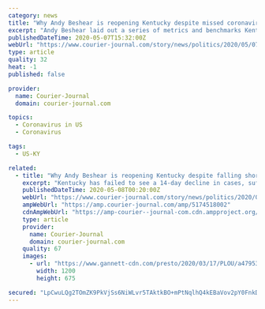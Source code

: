 ```yaml
---
category: news
title: "Why Andy Beshear is reopening Kentucky despite missed coronavirus benchmarks"
excerpt: "Andy Beshear laid out a series of metrics and benchmarks Kentucky would have to meet before businesses would be allowed to reopen during the coronavirus pandemic. They included a 14-day decline in new cases,"
publishedDateTime: 2020-05-07T15:32:00Z
webUrl: "https://www.courier-journal.com/story/news/politics/2020/05/07/kentucky-reopening-plan-proceeds-despite-missed-coronavirus-benchmarks/5174518002/"
type: article
quality: 32
heat: -1
published: false

provider:
  name: Courier-Journal
  domain: courier-journal.com

topics:
  - Coronavirus in US
  - Coronavirus

tags:
  - US-KY

related:
  - title: "Why Andy Beshear is reopening Kentucky despite falling short on coronavirus benchmarks"
    excerpt: "Kentucky has failed to see a 14-day decline in cases, sufficiently increase testing or hire enough contact tracers. So why is it reopening?"
    publishedDateTime: 2020-05-08T00:20:00Z
    webUrl: "https://www.courier-journal.com/story/news/politics/2020/05/07/kentucky-reopening-plan-proceeds-despite-missed-coronavirus-benchmarks/5174518002/"
    ampWebUrl: "https://amp.courier-journal.com/amp/5174518002"
    cdnAmpWebUrl: "https://amp-courier--journal-com.cdn.ampproject.org/c/s/amp.courier-journal.com/amp/5174518002"
    type: article
    provider:
      name: Courier-Journal
      domain: courier-journal.com
    quality: 67
    images:
      - url: "https://www.gannett-cdn.com/presto/2020/03/17/PLOU/a479534c-a2c8-4bff-ba32-f3585f232402-StateCapitolTuesday_13.JPG?auto=webp&crop=5233,2944,x0,y272&format=pjpg&width=1200"
        width: 1200
        height: 675

secured: "LpCwuLQg2TOmZK9PkVjSs6NiWLvr5TAktkBO+mPtNqlhQ4kEBaVov2pY0FnkDYEKGP0vD2QcbmMXbhtvDd8gPZNx4gE7M6RAw7n+CV0haX7eVLhFzK1EjTUKlEfD9gAKPYqUM4C4QnyPhVVpVFsFZ3dsZFoM9r5yOc4Z5qdwyRTtfirl3ikOkHSnoDeoxDel28YBmjakgtVgBEbxS66q8laUbtEBx7eBU3QslV6b1xm2zxrKBCWRKRwg3Pd0DM2iuaaHszOUUFW4TVOvee1H2N/9KEY5lo3H3PvUhZ1YRFRNX98BaX1zKqxfHAxrn2GOZNcX3Mqek3WCZvVoLFiqQN5aKhI0iFMuMQBpOF3Q5Rn/qLtIjFvybR3l8Qg2wWIGCgT5+OTZ8rWuk5JIiP7/MHzFATPUzCOJuW3hrtOVcQOQ7da1ozS1aZC0dbc7k+v24IhtqXX/56RkYRrz/NCfIBrUyS+N6ZrfafjDTvbiF9Q=;CX1lFj8QOan720RIsX/s+w=="
---
```


